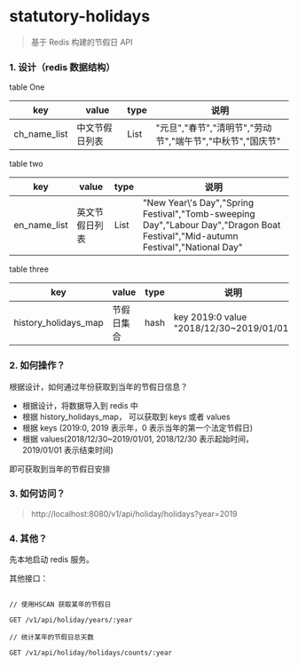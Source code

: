 # statutory-holidays

> 基于 Redis 构建的节假日 API


### 1. 设计（redis 数据结构）

table One

| key | value | type | 说明|
| --- |---|---|---|
|ch_name_list| 中文节假日列表| List | 	"元旦","春节","清明节","劳动节","端午节","中秋节","国庆节"|


table two 

| key | value | type | 说明|
|---|---|---|---|
|en_name_list| 英文节假日列表| List | 	"New Year\\'s Day","Spring Festival","Tomb-sweeping Day","Labour Day","Dragon Boat Festival","Mid-autumn Festival","National Day"|


table three

| key | value | type | 说明 |
| ---| ---|---|---|
|history_holidays_map| 节假日集合| hash | key 2019:0  value "2018/12/30~2019/01/01"|

### 2. 如何操作？

根据设计，如何通过年份获取到当年的节假日信息？

- 根据设计，将数据导入到 redis 中
- 根据 history_holidays_map， 可以获取到 keys 或者 values
- 根据 keys (2019:0, 2019 表示年，0 表示当年的第一个法定节假日)
- 根据 values(2018/12/30~2019/01/01, 2018/12/30 表示起始时间，2019/01/01 表示结束时间)

即可获取到当年的节假日安排

### 3. 如何访问？

> http://localhost:8080/v1/api/holiday/holidays?year=2019

### 4. 其他？

先本地启动 redis 服务。

其他接口：

```

// 使用HSCAN 获取某年的节假日

GET /v1/api/holiday/years/:year

// 统计某年的节假日总天数

GET /v1/api/holiday/holidays/counts/:year

```
